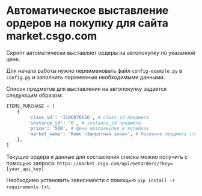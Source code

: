 # Автоматическое выставление ордеров на покупку для сайта market.csgo.com

Скрипт автоматически выставляет ордеры на автопокупку по указанной цене.

Для начала работы нужно переименовать файл `config-example.py` в `config.py`
и заполнить переменные необходимыми данными.

Список предметов для выставления на автопокупку задается следующим образом:
```python
ITEMS_PURCHASE = [
    {
        'class_id': '3106076656', # class_id предмета
        'instance_id': '0', # instance_id предмета
        'price': '500', # Цена автозакупки в копейках
        'market_name': 'Кейс «Запретная зона»', # Название предмета (только для логов)
    },
]
```

Текущие ордера и данные для составления списка можно получить с помощью запроса: `https://market.csgo.com/api/GetOrders/?key=[your_api_key]`

Необходимо установить зависимости с помощью `pip install -r requirements.txt`.
